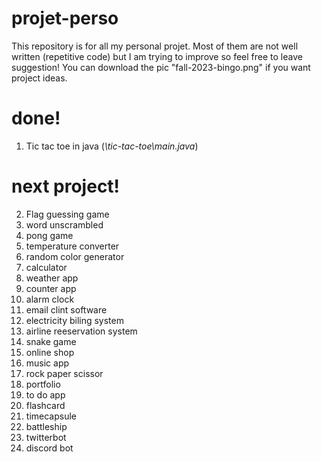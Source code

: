 # projet-perso
This repository is for all my personal projet. Most of them are not well written (repetitive code) but I am trying to improve so feel free to leave suggestion!
You can download the pic "fall-2023-bingo.png" if you want project ideas.
 

# done!
1. Tic tac toe in java (_\tic-tac-toe\main.java_)


# next project!
2. Flag guessing game 
3. word unscrambled
4. pong game
5. temperature converter
6. random color generator
7. calculator
8. weather app
9. counter app
10. alarm clock
11. email clint software
12. electricity biling system
13. airline reeservation system
14. snake game
15. online shop
16. music app
17. rock paper scissor
18. portfolio
19. to do app
20. flashcard
21. timecapsule
22. battleship
23. twitterbot
24. discord bot
